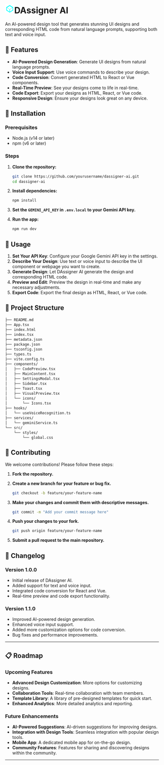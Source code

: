 


# ![logo.png](logo.png)DAssigner AI


An AI-powered design tool that generates stunning UI designs and corresponding HTML code from natural language prompts, supporting both text and voice input.

## 🌟 Features

- **AI-Powered Design Generation**: Generate UI designs from natural language prompts.
- **Voice Input Support**: Use voice commands to describe your design.
- **Code Conversion**: Convert generated HTML to React or Vue components.
- **Real-Time Preview**: See your designs come to life in real-time.
- **Code Export**: Export your designs as HTML, React, or Vue code.
- **Responsive Design**: Ensure your designs look great on any device.

## 🚀 Installation

### Prerequisites

- Node.js (v14 or later)
- npm (v6 or later)

### Steps

1. **Clone the repository:**

   ```sh
   git clone https://github.com/yourusername/dassigner-ai.git
   cd dassigner-ai
   ```

2. **Install dependencies:**

   ```sh
   npm install
   ```

3. **Set the `GEMINI_API_KEY` in `.env.local` to your Gemini API key.**

4. **Run the app:**

   ```sh
   npm run dev
   ```

## 🎨 Usage

1. **Set Your API Key**: Configure your Google Gemini API key in the settings.
2. **Describe Your Design**: Use text or voice input to describe the UI component or webpage you want to create.
3. **Generate Design**: Let DAssigner AI generate the design and corresponding HTML code.
4. **Preview and Edit**: Preview the design in real-time and make any necessary adjustments.
5. **Export Code**: Export the final design as HTML, React, or Vue code.

## 📁 Project Structure

```
├── README.md
├── App.tsx
├── index.html
├── index.tsx
├── metadata.json
├── package.json
├── tsconfig.json
├── types.ts
├── vite.config.ts
├── components/
│   ├── CodePreview.tsx
│   ├── MainContent.tsx
│   ├── SettingsModal.tsx
│   ├── Sidebar.tsx
│   ├── Toast.tsx
│   ├── VisualPreview.tsx
│   └── icons/
│       └── Icons.tsx
├── hooks/
│   └── useVoiceRecognition.ts
├── services/
│   └── geminiService.ts
└── src/
    └── styles/
        └── global.css
```

## 🤝 Contributing

We welcome contributions! Please follow these steps:

1. **Fork the repository.**
2. **Create a new branch for your feature or bug fix.**

   ```sh
   git checkout -b feature/your-feature-name
   ```

3. **Make your changes and commit them with descriptive messages.**

   ```sh
   git commit -m "Add your commit message here"
   ```

4. **Push your changes to your fork.**

   ```sh
   git push origin feature/your-feature-name
   ```

5. **Submit a pull request to the main repository.**



## 📅 Changelog

### Version 1.0.0

- Initial release of DAssigner AI.
- Added support for text and voice input.
- Integrated code conversion for React and Vue.
- Real-time preview and code export functionality.

### Version 1.1.0

- Improved AI-powered design generation.
- Enhanced voice input support.
- Added more customization options for code conversion.
- Bug fixes and performance improvements.

---

## 📋 Roadmap

### Upcoming Features

- **Advanced Design Customization**: More options for customizing designs.
- **Collaboration Tools**: Real-time collaboration with team members.
- **Template Library**: A library of pre-designed templates for quick start.
- **Enhanced Analytics**: More detailed analytics and reporting.

### Future Enhancements

- **AI-Powered Suggestions**: AI-driven suggestions for improving designs.
- **Integration with Design Tools**: Seamless integration with popular design tools.
- **Mobile App**: A dedicated mobile app for on-the-go design.
- **Community Features**: Features for sharing and discovering designs within the community.

---

